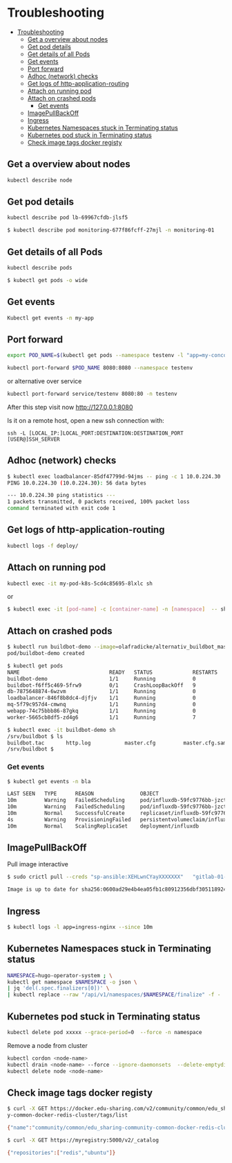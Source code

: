# Troubleshooting

- [Troubleshooting](#troubleshooting)
  - [Get a overview about nodes](#get-a-overview-about-nodes)
  - [Get pod details](#get-pod-details)
  - [Get details of all Pods](#get-details-of-all-pods)
  - [Get events](#get-events)
  - [Port forward](#port-forward)
  - [Adhoc (network) checks](#adhoc-network-checks)
  - [Get logs of http-application-routing](#get-logs-of-http-application-routing)
  - [Attach on running pod](#attach-on-running-pod)
  - [Attach on crashed pods](#attach-on-crashed-pods)
    - [Get events](#get-events-1)
  - [ImagePullBackOff](#imagepullbackoff)
  - [Ingress](#ingress)
  - [Kubernetes Namespaces stuck in Terminating status](#kubernetes-namespaces-stuck-in-terminating-status)
  - [Kubernetes pod stuck in Terminating status](#kubernetes-pod-stuck-in-terminating-status)
  - [Check image tags docker registy](#check-image-tags-docker-registy)

## Get a overview about nodes

```bash
kubectl describe node
```

## Get pod details

```bash
kubectl describe pod lb-69967cfdb-jlsf5

```

```bash
$ kubectl describe pod monitoring-677f86fcff-27mjl -n monitoring-01
```

## Get details of all Pods

```bash
kubectl describe pods
```

```bash
$ kubectl get pods -o wide
```

## Get events

```bash
Kubectl get events -n my-app
```

## Port forward

```bash
export POD_NAME=$(kubectl get pods --namespace testenv -l "app=my-concourse-web" -o jsonpath="{.items[0].metadata.name}")

kubectl port-forward $POD_NAME 8080:8080 --namespace testenv
```

or alternative over service

```bash
kubectl port-forward service/testenv 8080:80 -n testenv
```

After this step visit now http://127.0.0.1:8080

Is it on a remote host, open a new ssh connection with:

```
ssh -L [LOCAL_IP:]LOCAL_PORT:DESTINATION:DESTINATION_PORT [USER@]SSH_SERVER
```

## Adhoc (network) checks

```bash
$ kubectl exec loadbalancer-85df47799d-94jms -- ping -c 1 10.0.224.30
PING 10.0.224.30 (10.0.224.30): 56 data bytes

--- 10.0.224.30 ping statistics ---
1 packets transmitted, 0 packets received, 100% packet loss
command terminated with exit code 1
```

## Get logs of http-application-routing

```bash
kubectl logs -f deploy/

```

## Attach on running pod

```bash
kubectl exec -it my-pod-k8s-5cd4c85695-8lxlc sh

```

or

```bash
$ kubectl exec -it [pod-name] -c [container-name] -n [namespace]  -- sh
```

## Attach on crashed pods

```bash
$ kubectl run buildbot-demo --image=olafradicke/alternativ_buildbot_master:vv2.7.0r6 --restart=Never
pod/buildbot-demo created

$ kubectl get pods
NAME                             READY   STATUS             RESTARTS   AGE
buildbot-demo                    1/1     Running            0          11s
buildbot-f6ff5c469-5frw9         0/1     CrashLoopBackOff   9          22m
db-7875648874-6wzvm              1/1     Running            0          26m
loadbalancer-846f8b8dc4-djfjv    1/1     Running            0          26m
mq-5f79c957d4-cmwnq              1/1     Running            0          25m
webapp-74c75bbb86-87gkq          1/1     Running            0          25m
worker-5665cb8df5-zd4g6          1/1     Running            7          25m

$ kubectl exec -it buildbot-demo sh
/srv/buildbot $ ls
buildbot.tac       http.log           master.cfg         master.cfg.sample  start_buildbot.sh  twistd.pid
/srv/buildbot $
```

### Get events

```bash
$ kubectl get events -n bla

LAST SEEN   TYPE      REASON               OBJECT                                        MESSAGE
10m         Warning   FailedScheduling     pod/influxdb-59fc9776bb-jzct9                 0/1 nodes are available: 1 pod has unbound immediate PersistentVolumeClaims.
10m         Warning   FailedScheduling     pod/influxdb-59fc9776bb-jzct9                 0/1 nodes are available: 1 pod has unbound immediate PersistentVolumeClaims.
10m         Normal    SuccessfulCreate     replicaset/influxdb-59fc9776bb                Created pod: influxdb-59fc9776bb-jzct9
4s          Warning   ProvisioningFailed   persistentvolumeclaim/influxdb-managed-disk   no volume plugin matched name: kubernetes.io/Azure-disk
10m         Normal    ScalingReplicaSet    deployment/influxdb                           Scaled up replica set influxdb-59fc9776bb to 1
```

## ImagePullBackOff

Pull image interactive

```bash
$ sudo crictl pull --creds "sp-ansible:XEHLwnCYayXXXXXXX"   "gitlab-01-01.room-dev.lab-sn.de:5050/secure-collaboration-room/sr-portal/sr-portal:1.2.3"

Image is up to date for sha256:0600ad29e4b4ea05fb1c80912356dbf305118924046af7b6d2904e64a6c58c78
```

## Ingress

```bash
$ kubectl logs -l app=ingress-nginx --since 10m
```

## Kubernetes Namespaces stuck in Terminating status

```bash
NAMESPACE=hugo-operator-system ; \
kubectl get namespace $NAMESPACE -o json \
| jq 'del(.spec.finalizers[0])' \
| kubectl replace --raw "/api/v1/namespaces/$NAMESPACE/finalize" -f -
```

## Kubernetes pod stuck in Terminating status

```bash
kubectl delete pod xxxxx --grace-period=0  --force -n namespace
```

Remove a node from cluster

```bash
kubectl cordon <node-name>
kubectl drain <node-name> --force --ignore-daemonsets  --delete-emptydir-data
kubectl delete node <node-name>
```

## Check image tags docker registy

```bash
$ curl -X GET https://docker.edu-sharing.com/v2/community/common/edu_sharing-communit
y-common-docker-redis-cluster/tags/list

{"name":"community/common/edu_sharing-community-common-docker-redis-cluster","tags":["6.2.14","6.2.7","develop-SNAPSHOT","main-SNAPSHOT","master-SNAPSHOT"]}
```

```bash
$ curl -X GET https://myregistry:5000/v2/_catalog

{"repositories":["redis","ubuntu"]}
```

